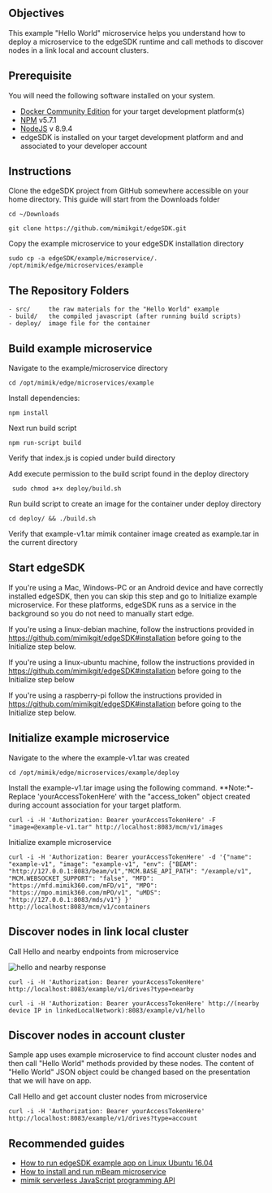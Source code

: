 ## Objectives

This example "Hello World" microservice helps you understand how to deploy a microservice to the edgeSDK runtime and call methods to discover nodes in a link local and account clusters.

## Prerequisite

You will need the following software installed on your system.

- [Docker Community Edition](https://www.docker.com/community-edition#/download) for your target development platform(s)
- [NPM](https://www.npmjs.com/) v5.7.1
- [NodeJS](https://nodejs.org) v 8.9.4
- edgeSDK is installed on your target development platform and and associated to your developer account

## Instructions

Clone the edgeSDK project from GitHub somewhere accessible on your home directory. This guide will start from the Downloads folder

```cd ~/Downloads```

```git clone https://github.com/mimikgit/edgeSDK.git```

Copy the example microservice to your edgeSDK installation directory

```sudo cp -a edgeSDK/example/microservice/. /opt/mimik/edge/microservices/example```

## The Repository Folders

    - src/     the raw materials for the "Hello World" example
    - build/   the compiled javascript (after running build scripts)
    - deploy/  image file for the container

## Build example microservice

Navigate to the example/microservice directory

```cd /opt/mimik/edge/microservices/example```

Install dependencies:

```npm install```

Next run build script

```npm run-script build```

Verify that index.js is copied under build directory

<!-- would it be necessary or nice to have command capture out put of e.g: ls -la | grep ... -->

Add execute permission to the build script found in the deploy directory

``` sudo chmod a+x deploy/build.sh```

<!-- would it be necessary or nice to have command capture out put of e.g: ls -la | grep ... -->

Run build script to create an image for the container under deploy directory

```cd deploy/ && ./build.sh```

Verify that example-v1.tar mimik container image created as example.tar in the current directory

<!-- would it be necessary or nice to have command capture out put of e.g: ls -la | grep ... -->

## Start edgeSDK

If you're using a Mac, Windows-PC or an Android device and have correctly installed edgeSDK, then you can skip this step and go to Initialize example microservice. For these platforms, edgeSDK runs as a service in the background so you do not need to manually start edge.

If you're using a linux-debian machine, follow the instructions provided in https://github.com/mimikgit/edgeSDK#installation before going to the Initialize step below.

If you're using a linux-ubuntu machine, follow the instructions provided in https://github.com/mimikgit/edgeSDK#installation before going to the Initialize step below

If you're using a raspberry-pi follow the instructions provided in https://github.com/mimikgit/edgeSDK#installation before going to the Initialize step below.

## Initialize example microservice

Navigate to the where the example-v1.tar was created

```cd /opt/mimik/edge/microservices/example/deploy```

Install the example-v1.tar image using the following command. **Note:*-Replace 'yourAccessTokenHere' with the "access_token" object created during account association for your target platform.

```curl -i -H 'Authorization: Bearer yourAccessTokenHere' -F "image=@example-v1.tar" http://localhost:8083/mcm/v1/images```

Initialize example microservice

```curl -i -H 'Authorization: Bearer yourAccessTokenHere' -d '{"name": "example-v1", "image": "example-v1", "env": {"BEAM": "http://127.0.0.1:8083/beam/v1","MCM.BASE_API_PATH": "/example/v1", "MCM.WEBSOCKET_SUPPORT": "false", "MFD": "https://mfd.mimik360.com/mFD/v1", "MPO": "https://mpo.mimik360.com/mPO/v1", "uMDS": "http://127.0.0.1:8083/mds/v1"} }' http://localhost:8083/mcm/v1/containers```

## Discover nodes in link local cluster

Call Hello and nearby endpoints from microservice

![hello and nearby response](https://developers.mimik.com/assets/images/documentation/sample_app_message_sequence.png)


```curl -i -H 'Authorization: Bearer yourAccessTokenHere' http://localhost:8083/example/v1/drives?type=nearby```

```curl -i -H 'Authorization: Bearer yourAccessTokenHere' http://(nearby device IP in linkedLocalNetwork):8083/example/v1/hello ```


## Discover nodes in account cluster

Sample app uses example microservice to find account cluster nodes and then call "Hello World" methods provided by these nodes. The content of "Hello World" JSON object could be changed based on the presentation that we will have on app.

Call Hello and get account cluster nodes from microservice

```curl -i -H 'Authorization: Bearer yourAccessTokenHere' http://localhost:8083/example/v1/drives?type=account```

## Recommended guides

- [How to run edgeSDK example app on Linux Ubuntu 16.04](https://developers.mimik360.com//docs/1.2.0/example-apps/how-to-run-edgesdk-example-app-on-Linux-Ubuntu.html)
- [How to install and run mBeam microservice](https://developers.mimik360.com//docs/1.2.0/microservices/how-to-deploy-mbeam-microservice.html)
- [mimik serverless JavaScript programming API](https://developers.mimik360.com//docs/1.2.0/resources/how-to-use-mimik-serverless-javascript-programming-api.html)
